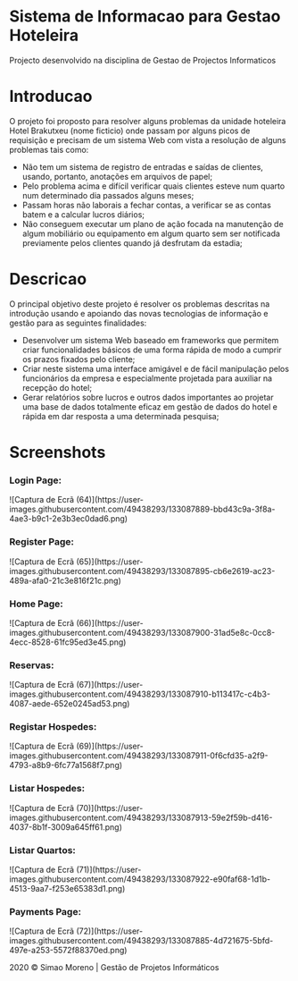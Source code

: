 # Sistema de Informacao para Gestao Hoteleira
Projecto desenvolvido na disciplina de Gestao de Projectos Informaticos

# Introducao
O projeto foi proposto para resolver alguns problemas da unidade hoteleira Hotel Brakutxeu (nome ficticio) onde passam por alguns picos de requisição e precisam de um sistema Web com vista a resolução de alguns problemas tais como:
-	Não tem um sistema de registro de entradas e saídas de clientes, usando, portanto, anotações em arquivos de papel;
-	Pelo problema acima e difícil verificar quais clientes esteve num quarto num determinado dia passados alguns meses;
-	Passam horas não laborais a fechar contas, a verificar se as contas batem e a calcular lucros diários;
-	Não conseguem executar um plano de ação focada na manutenção de algum mobiliário ou equipamento em algum quarto sem ser notificada previamente pelos clientes quando já desfrutam da estadia;


# Descricao
O principal objetivo deste projeto é resolver os problemas descritas na introdução usando e apoiando das novas tecnologias de informação e gestão para as seguintes finalidades:
-	Desenvolver um sistema Web baseado em frameworks que permitem criar funcionalidades básicos de uma forma rápida de modo a cumprir os prazos fixados pelo cliente;
-	Criar neste sistema uma interface amigável e de fácil manipulação pelos funcionários da empresa e especialmente projetada para auxiliar na recepção do hotel;
-	Gerar relatórios sobre lucros e outros dados importantes ao projetar uma base de dados totalmente eficaz em gestão de dados do hotel e rápida em dar resposta a uma determinada pesquisa;


# Screenshots

<h3> Login Page: </h3>
![Captura de Ecrã (64)](https://user-images.githubusercontent.com/49438293/133087889-bbd43c9a-3f8a-4ae3-b9c1-2e3b3ec0dad6.png)
</hr>

<h3> Register Page: </h3>
![Captura de Ecrã (65)](https://user-images.githubusercontent.com/49438293/133087895-cb6e2619-ac23-489a-afa0-21c3e816f21c.png)
</hr>

<h3> Home Page: </h3>
![Captura de Ecrã (66)](https://user-images.githubusercontent.com/49438293/133087900-31ad5e8c-0cc8-4ecc-8528-61fc95ed3e45.png)
</hr>

<h3> Reservas: </h3>
![Captura de Ecrã (67)](https://user-images.githubusercontent.com/49438293/133087910-b113417c-c4b3-4087-aede-652e0245ad53.png)
</hr>

<h3> Registar Hospedes: </h3>
![Captura de Ecrã (69)](https://user-images.githubusercontent.com/49438293/133087911-0f6cfd35-a2f9-4793-a8b9-6fc77a1568f7.png)
</hr>

<h3> Listar Hospedes: </h3>
![Captura de Ecrã (70)](https://user-images.githubusercontent.com/49438293/133087913-59e2f59b-d416-4037-8b1f-3009a645ff61.png)
</hr>

<h3> Listar Quartos: </h3>
![Captura de Ecrã (71)](https://user-images.githubusercontent.com/49438293/133087922-e90faf68-1d1b-4513-9aa7-f253e65383d1.png)
</hr>

<h3> Payments Page: </h3>
![Captura de Ecrã (72)](https://user-images.githubusercontent.com/49438293/133087885-4d721675-5bfd-497e-a253-5572f88370ed.png)
</hr>

2020 &copy; Simao Moreno | Gestão de Projetos Informáticos 

